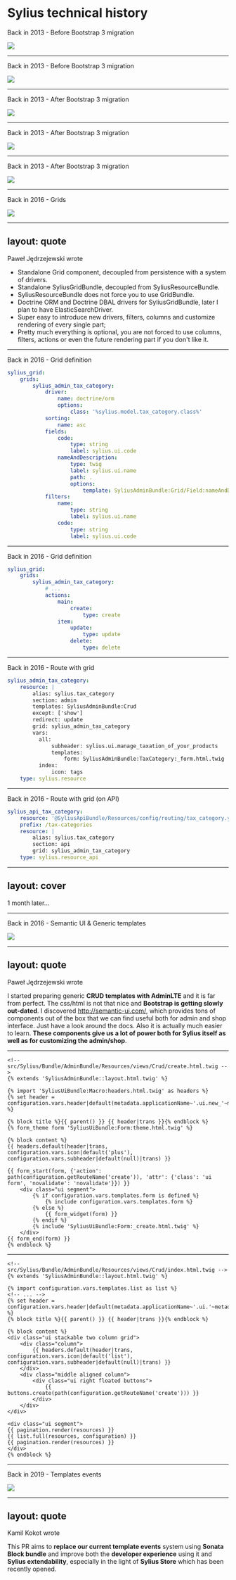 # Sylius technical history

Back in 2013 - Before Bootstrap 3 migration

<!-- https://github.com/Sylius/Sylius/pull/368 -->

<img class="w-200" src="/bootstrap2-users.jpeg"/>

---

Back in 2013 - Before Bootstrap 3 migration

<!-- https://github.com/Sylius/Sylius/pull/368 -->

<img class="w-200" src="/bootstrap2-products.jpeg"/>

---

Back in 2013 - After Bootstrap 3 migration

<!-- https://github.com/Sylius/Sylius/pull/368 -->

<img class="w-200" src="/bootstrap3-users.jpeg"/>

---

Back in 2013 - After Bootstrap 3 migration

<!-- https://github.com/Sylius/Sylius/pull/368 -->

<img class="w-200" src="/bootstrap3-products.jpeg"/>

---

Back in 2013 - After Bootstrap 3 migration

<!-- https://github.com/Sylius/Sylius/pull/368 -->

<img class="w-200" src="/bootstrap3-login.jpeg"/>

---

Back in 2016 - Grids

<img class="w-150" src="/new_grids.png"/>


---
layout: quote
---

Paweł Jędrzejewski wrote

<v-clicks>

* Standalone Grid component, decoupled from persistence with a system of drivers.
* Standalone SyliusGridBundle, decoupled from SyliusResourceBundle.
* SyliusResourceBundle does not force you to use GridBundle.
* Doctrine ORM and Doctrine DBAL drivers for SyliusGridBundle, later I plan to have ElasticSearchDriver.
* Super easy to introduce new drivers, filters, columns and customize rendering of every single part;
* Pretty much everything is optional, you are not forced to use columns, filters, actions or even the future rendering part if you don't like it.

</v-clicks>

---

Back in 2016 - Grid definition

```yaml {all|3|4-7|8-9|10-19|11-12|14-15|14-15,18-19|17|20-23}
sylius_grid:
    grids:
        sylius_admin_tax_category:
            driver:
                name: doctrine/orm
                options:
                    class: '%sylius.model.tax_category.class%'
            sorting:
                name: asc
            fields:
                code:
                    type: string
                    label: sylius.ui.code
                nameAndDescription:
                    type: twig
                    label: sylius.ui.name
                    path: .
                    options:
                        template: SyliusAdminBundle:Grid/Field:nameAndDescription.html.twig
            filters:
                name:
                    type: string
                    label: sylius.ui.name
                code:
                    type: string
                    label: sylius.ui.code
```

---

Back in 2016 - Grid definition

```yaml {all|5-13|6|7-8|9|10-11|12-13}
sylius_grid:
    grids:
        sylius_admin_tax_category:
            # ...
            actions:
                main:
                    create:
                        type: create
                item:
                    update:
                        type: update
                    delete:
                        type: delete
```

---

Back in 2016 - Route with grid

```yaml {all|3|5|6|8}
sylius_admin_tax_category:
    resource: |
        alias: sylius.tax_category
        section: admin
        templates: SyliusAdminBundle:Crud
        except: ['show']
        redirect: update
        grid: sylius_admin_tax_category
        vars:
          all:
              subheader: sylius.ui.manage_taxation_of_your_products
              templates:
                  form: SyliusAdminBundle:TaxCategory:_form.html.twig
          index:
              icon: tags
    type: sylius.resource
```

---

Back in 2016 - Route with grid (on API)

```yaml
sylius_api_tax_category:
    resource: '@SyliusApiBundle/Resources/config/routing/tax_category.yml'
    prefix: /tax-categories
    resource: |
        alias: sylius.tax_category
        section: api
        grid: sylius_admin_tax_category
    type: sylius.resource_api
```

---
layout: cover
---

1 month later...

---

Back in 2016 - Semantic UI & Generic templates 

<img class="w-150" src="/generic_templates.png"/>

---
layout: quote
---

Paweł Jędrzejewski wrote

I started preparing generic __CRUD templates with AdminLTE__ and it is far from perfect. 
The css/html is not that nice and __Bootstrap is getting slowly out-dated__. 
I discovered http://semantic-ui.com/, which provides tons of components out of the box that we can find useful both for admin and shop interface. 
Just have a look around the docs. 
Also it is actually much easier to learn.
__These components give us a lot of power both for Sylius itself as well as for customizing the admin/shop__.

---

```twig {all|2|4-5|10-11|13-22|15-16|17-18}
<!-- src/Sylius/Bundle/AdminBundle/Resources/views/Crud/create.html.twig -->
{% extends 'SyliusAdminBundle::layout.html.twig' %}

{% import 'SyliusUiBundle:Macro:headers.html.twig' as headers %}
{% set header = configuration.vars.header|default(metadata.applicationName~'.ui.new_'~metadata.name) %}

{% block title %}{{ parent() }} {{ header|trans }}{% endblock %}
{% form_theme form 'SyliusUiBundle:Form:theme.html.twig' %}

{% block content %}
{{ headers.default(header|trans, configuration.vars.icon|default('plus'), configuration.vars.subheader|default(null)|trans) }}

{{ form_start(form, {'action': path(configuration.getRouteName('create')), 'attr': {'class': 'ui form', 'novalidate': 'novalidate'}}) }}
    <div class="ui segment">
        {% if configuration.vars.templates.form is defined %}
            {% include configuration.vars.templates.form %}
        {% else %}
            {{ form_widget(form) }}
        {% endif %}
        {% include 'SyliusUiBundle:Form:_create.html.twig' %}
    </div>
{{ form_end(form) }}
{% endblock %}
```

---

```twig {all|2|6|10-19|21-25}
<!-- src/Sylius/Bundle/AdminBundle/Resources/views/Crud/index.html.twig -->
{% extends 'SyliusAdminBundle::layout.html.twig' %}

{% import configuration.vars.templates.list as list %}
<!-- ... -->
{% set header = configuration.vars.header|default(metadata.applicationName~'.ui.'~metadata.pluralName) %}
{% block title %}{{ parent() }} {{ header|trans }}{% endblock %}

{% block content %}
<div class="ui stackable two column grid">
    <div class="column">
        {{ headers.default(header|trans, configuration.vars.icon|default('list'), configuration.vars.subheader|default(null)|trans) }}
    </div>
    <div class="middle aligned column">
        <div class="ui right floated buttons">
            {{ buttons.create(path(configuration.getRouteName('create'))) }}
        </div>
    </div>
</div>

<div class="ui segment">
{{ pagination.render(resources) }}
{{ list.full(resources, configuration) }}
{{ pagination.render(resources) }}
</div>
{% endblock %}
```


---

Back in 2019 - Templates events

<img class="w-150" src="/template_events.png"/>

---
layout: quote
---

Kamil Kokot wrote

This PR aims to __replace our current template events__ system using __Sonata Block bundle__ and improve both the __developer experience__ using it and __Sylius extendability__, especially in the light of __Sylius Store__ which has been recently opened.

